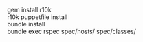 gem install r10k  
r10k puppetfile install  
bundle install  
bundle exec rspec spec/hosts/ spec/classes/  

